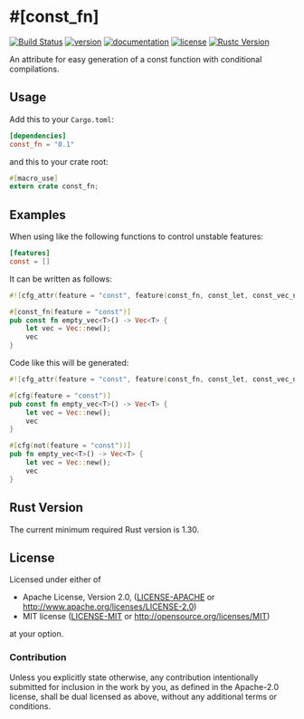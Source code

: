 # \#\[const\_fn\]

[![Build Status](http://img.shields.io/travis/taiki-e/const_fn.svg)](https://travis-ci.org/taiki-e/const_fn)
[![version](https://img.shields.io/crates/v/const_fn.svg)](https://crates.io/crates/const_fn/)
[![documentation](https://docs.rs/const_fn/badge.svg)](https://docs.rs/const_fn/)
[![license](https://img.shields.io/crates/l/const_fn.svg)](https://crates.io/crates/const_fn/)
[![Rustc Version](https://img.shields.io/badge/rustc-1.30+-lightgray.svg)](https://blog.rust-lang.org/2018/10/25/Rust-1.30.0.html)

An attribute for easy generation of a const function with conditional compilations.

## Usage

Add this to your `Cargo.toml`:

```toml
[dependencies]
const_fn = "0.1"
```

and this to your crate root:

```rust
#[macro_use]
extern crate const_fn;
```

## Examples

When using like the following functions to control unstable features:

```toml
[features]
const = []
```

It can be written as follows:

```rust
#![cfg_attr(feature = "const", feature(const_fn, const_let, const_vec_new))]

#[const_fn(feature = "const")]
pub const fn empty_vec<T>() -> Vec<T> {
    let vec = Vec::new();
    vec
}
```

Code like this will be generated:

```rust
#![cfg_attr(feature = "const", feature(const_fn, const_let, const_vec_new))]

#[cfg(feature = "const")]
pub const fn empty_vec<T>() -> Vec<T> {
    let vec = Vec::new();
    vec
}

#[cfg(not(feature = "const"))]
pub fn empty_vec<T>() -> Vec<T> {
    let vec = Vec::new();
    vec
}
```

## Rust Version

The current minimum required Rust version is 1.30.

## License

Licensed under either of

* Apache License, Version 2.0, ([LICENSE-APACHE](LICENSE-APACHE) or <http://www.apache.org/licenses/LICENSE-2.0>)
* MIT license ([LICENSE-MIT](LICENSE-MIT) or <http://opensource.org/licenses/MIT>)

at your option.

### Contribution

Unless you explicitly state otherwise, any contribution intentionally submitted for inclusion in the work by you, as defined in the Apache-2.0 license, shall be dual licensed as above, without any additional terms or conditions.

